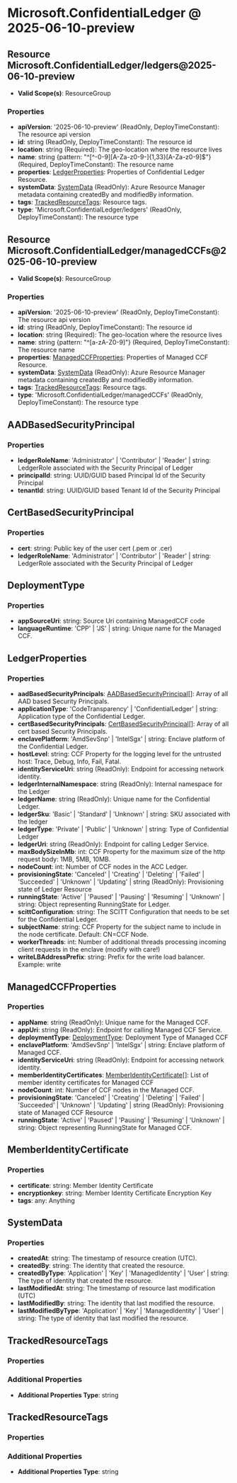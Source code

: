 # Microsoft.ConfidentialLedger @ 2025-06-10-preview

## Resource Microsoft.ConfidentialLedger/ledgers@2025-06-10-preview
* **Valid Scope(s)**: ResourceGroup
### Properties
* **apiVersion**: '2025-06-10-preview' (ReadOnly, DeployTimeConstant): The resource api version
* **id**: string (ReadOnly, DeployTimeConstant): The resource id
* **location**: string (Required): The geo-location where the resource lives
* **name**: string {pattern: "^[^-0-9][A-Za-z0-9-]{1,33}[A-Za-z0-9]$"} (Required, DeployTimeConstant): The resource name
* **properties**: [LedgerProperties](#ledgerproperties): Properties of Confidential Ledger Resource.
* **systemData**: [SystemData](#systemdata) (ReadOnly): Azure Resource Manager metadata containing createdBy and modifiedBy information.
* **tags**: [TrackedResourceTags](#trackedresourcetags): Resource tags.
* **type**: 'Microsoft.ConfidentialLedger/ledgers' (ReadOnly, DeployTimeConstant): The resource type

## Resource Microsoft.ConfidentialLedger/managedCCFs@2025-06-10-preview
* **Valid Scope(s)**: ResourceGroup
### Properties
* **apiVersion**: '2025-06-10-preview' (ReadOnly, DeployTimeConstant): The resource api version
* **id**: string (ReadOnly, DeployTimeConstant): The resource id
* **location**: string (Required): The geo-location where the resource lives
* **name**: string {pattern: "^[a-zA-Z0-9]"} (Required, DeployTimeConstant): The resource name
* **properties**: [ManagedCCFProperties](#managedccfproperties): Properties of Managed CCF Resource.
* **systemData**: [SystemData](#systemdata) (ReadOnly): Azure Resource Manager metadata containing createdBy and modifiedBy information.
* **tags**: [TrackedResourceTags](#trackedresourcetags): Resource tags.
* **type**: 'Microsoft.ConfidentialLedger/managedCCFs' (ReadOnly, DeployTimeConstant): The resource type

## AADBasedSecurityPrincipal
### Properties
* **ledgerRoleName**: 'Administrator' | 'Contributor' | 'Reader' | string: LedgerRole associated with the Security Principal of Ledger
* **principalId**: string: UUID/GUID based Principal Id of the Security Principal
* **tenantId**: string: UUID/GUID based Tenant Id of the Security Principal

## CertBasedSecurityPrincipal
### Properties
* **cert**: string: Public key of the user cert (.pem or .cer)
* **ledgerRoleName**: 'Administrator' | 'Contributor' | 'Reader' | string: LedgerRole associated with the Security Principal of Ledger

## DeploymentType
### Properties
* **appSourceUri**: string: Source Uri containing ManagedCCF code
* **languageRuntime**: 'CPP' | 'JS' | string: Unique name for the Managed CCF.

## LedgerProperties
### Properties
* **aadBasedSecurityPrincipals**: [AADBasedSecurityPrincipal](#aadbasedsecurityprincipal)[]: Array of all AAD based Security Principals.
* **applicationType**: 'CodeTransparency' | 'ConfidentialLedger' | string: Application type of the Confidential Ledger.
* **certBasedSecurityPrincipals**: [CertBasedSecurityPrincipal](#certbasedsecurityprincipal)[]: Array of all cert based Security Principals.
* **enclavePlatform**: 'AmdSevSnp' | 'IntelSgx' | string: Enclave platform of the Confidential Ledger.
* **hostLevel**: string: CCF Property for the logging level for the untrusted host: Trace, Debug, Info, Fail, Fatal.
* **identityServiceUri**: string (ReadOnly): Endpoint for accessing network identity.
* **ledgerInternalNamespace**: string (ReadOnly): Internal namespace for the Ledger
* **ledgerName**: string (ReadOnly): Unique name for the Confidential Ledger.
* **ledgerSku**: 'Basic' | 'Standard' | 'Unknown' | string: SKU associated with the ledger
* **ledgerType**: 'Private' | 'Public' | 'Unknown' | string: Type of Confidential Ledger
* **ledgerUri**: string (ReadOnly): Endpoint for calling Ledger Service.
* **maxBodySizeInMb**: int: CCF Property for the maximum size of the http request body: 1MB, 5MB, 10MB.
* **nodeCount**: int: Number of CCF nodes in the ACC Ledger.
* **provisioningState**: 'Canceled' | 'Creating' | 'Deleting' | 'Failed' | 'Succeeded' | 'Unknown' | 'Updating' | string (ReadOnly): Provisioning state of Ledger Resource
* **runningState**: 'Active' | 'Paused' | 'Pausing' | 'Resuming' | 'Unknown' | string: Object representing RunningState for Ledger.
* **scittConfiguration**: string: The SCITT Configuration that needs to be set for the Confidential Ledger.
* **subjectName**: string: CCF Property for the subject name to include in the node certificate. Default: CN=CCF Node.
* **workerThreads**: int: Number of additional threads processing incoming client requests in the enclave (modify with care!)
* **writeLBAddressPrefix**: string: Prefix for the write load balancer. Example: write

## ManagedCCFProperties
### Properties
* **appName**: string (ReadOnly): Unique name for the Managed CCF.
* **appUri**: string (ReadOnly): Endpoint for calling Managed CCF Service.
* **deploymentType**: [DeploymentType](#deploymenttype): Deployment Type of Managed CCF
* **enclavePlatform**: 'AmdSevSnp' | 'IntelSgx' | string: Enclave platform of Managed CCF.
* **identityServiceUri**: string (ReadOnly): Endpoint for accessing network identity.
* **memberIdentityCertificates**: [MemberIdentityCertificate](#memberidentitycertificate)[]: List of member identity certificates for  Managed CCF
* **nodeCount**: int: Number of CCF nodes in the Managed CCF.
* **provisioningState**: 'Canceled' | 'Creating' | 'Deleting' | 'Failed' | 'Succeeded' | 'Unknown' | 'Updating' | string (ReadOnly): Provisioning state of Managed CCF Resource
* **runningState**: 'Active' | 'Paused' | 'Pausing' | 'Resuming' | 'Unknown' | string: Object representing RunningState for Managed CCF.

## MemberIdentityCertificate
### Properties
* **certificate**: string: Member Identity Certificate
* **encryptionkey**: string: Member Identity Certificate Encryption Key
* **tags**: any: Anything

## SystemData
### Properties
* **createdAt**: string: The timestamp of resource creation (UTC).
* **createdBy**: string: The identity that created the resource.
* **createdByType**: 'Application' | 'Key' | 'ManagedIdentity' | 'User' | string: The type of identity that created the resource.
* **lastModifiedAt**: string: The timestamp of resource last modification (UTC)
* **lastModifiedBy**: string: The identity that last modified the resource.
* **lastModifiedByType**: 'Application' | 'Key' | 'ManagedIdentity' | 'User' | string: The type of identity that last modified the resource.

## TrackedResourceTags
### Properties
### Additional Properties
* **Additional Properties Type**: string

## TrackedResourceTags
### Properties
### Additional Properties
* **Additional Properties Type**: string

